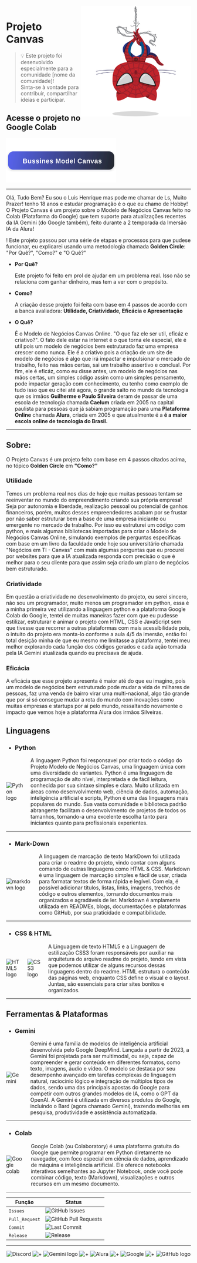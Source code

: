 <div align = "right">
<img src="assets/spidertocat.png" alt="SpiderToCat" width="300" align = "right"/>
</div>

# Projeto Canvas 

> 💡 Este projeto foi desenvolvido especialmente para a comunidade [nome da comunidade]!  
> Sinta-se à vontade para contribuir, compartilhar ideias e participar.

## Acesse o projeto no Google Colab

<a href="https://colab.research.google.com/drive/11AdxGyGCeJmEhzbZxkuQ9W2jf2HzZPDe?usp=sharing" target="_blank">
  <img src="assets/banner-canvas-dc.svg" width="300" alt="Banner Canvas DC">
</a>

---

<p> 
 Olá, Tudo Bem? Eu sou o Luis Henrique mas pode me chamar de Ls, Muito Prazer! tenho 18 anos e estudar programação é o que eu chamo de Hobby! O Projeto Canvas é um projeto sobre o Modelo de Negócios Canvas feito no Colab (Plataforma do Google) que tem suporte para atualizações recentes da IA ​​Gemini (do Google também), feito durante a 2 temporada da Imersão IA da Alura!

! Este projeto passou por uma série de etapas e processos para que pudese funcionar, eu explicarei usando uma metodologia chamada **Golden Circle**: "Por Quê?", "Como?" e "O Quê?"
</p> 


- **Por Quê?**


  Este projeto foi feito em prol de ajudar em um problema real. Isso não se relaciona com ganhar dinheiro, mas tem a ver com o propósito.
  


- **Como?**


  A criação desse projeto foi feita com base em 4 passos de acordo com a banca avaliadora:  **Utilidade, Criatividade, Eficácia e Apresentação**

  
- **O Quê?**


  É o Modelo de Negócios Canvas Online. "O que faz ele ser util, eficáz e criativo?". O fato dele estar na internet é o que torna ele especial, ele é util pois um modelo de negócios bem estruturado faz uma empresa crescer como nunca. Ele é a criativo pois a criação de um site de modelo de negócios é algo que irá impactar e impulsionar o mercado de trabalho, feito nas mãos certas, sai um trabalho assertivo e conclual. Por fim, ele é eficáz, como eu disse antes, um modelo de negócios nas mãos certas, um simples código assim como um simples pensamento, pode impactar geração com conhecimento, eu tenho como exemplo de tudo isso que eu citei até agora, o grande salto no mundo da tecnologia que os irmãos **Guilherme e Paulo Silveira** deram de passar de uma escola de tecnologia chamada **Caelum** criada em 2005 na capital paulista para pessoas que já sabiam programação para uma **Plataforma Online** chamada **Alura**, criada em 2005 e que atualmente é a **é a maior escola online de tecnologia do Brasil.**
 

----

<div align: "center">

## Sobre:

</div>

 O Projeto Canvas é um projeto feito com base em 4 passos citados acima, no tópico **Golden Circle** em **"Como?"**

 ### Utilidade

  Temos um problema real nos dias de hoje que muitas pessoas tentam se reeinventar no mundo do empreendimento criando sua própria empresa! Seja por autonomia e liberdade, realização pessoal ou potencial de ganhos financeiros, porém, muitos desses empreendedores acabam por se frustar por não saber estruturar bem a base de uma empresa iniciante ou emergente no mercado de trabalho. Por isso eu estruturei um código com python, e mais algumas bibliotecas importadas para criar o Modelo de Negócios Canvas Online, simulando exemplos de perguntas específicas com base em um livro da faculdade onde hoje sou universitário chamada "Negócios em TI - Canvas" com mais algumas perguntas que eu procurei por websites para que a IA atualizada responda com precisão o que é melhor para o seu cliente para que assim seja criado um plano de negócios bem estruturado.

 ### Criatividade

   Em questão a criatividade no desenvolvimento do projeto, eu serei sincero, não sou um programador, muito menos um programador em python, essa é a minha primeira vez utilizando a linguagem python e a plataforma Google Colab do Google, tentei de muitas maneiras fazer com que eu pudesse estilizar, estruturar e animar o projeto com HTML, CSS e JavaScript sem que tivesse que recorrer a outras plataformas com mais acessibilidade pois, o intuito do projeto era monta-lo conforme a aula 4/5 da imersão, então foi total desição minha de que eu mesmo me limitasse a plataforma, tentei meu melhor explorando cada função dos códigos gerados e cada ação tomada pela IA Gemini atualizada quando eu precisava de ajuda.

 ### Eficácia
 
   A eficácia que esse projeto apresenta é maior até do que eu imagino, pois um modelo de negócios bem estruturado pode mudar a vida de milhares de pessoas, faz uma venda de bairro virar uma multi-nacional, algo tão grande que por si só consegue mudar a rota do mundo com inovações como muitas empresas e startups por ai pelo mundo, ressaltando novamente o impacto que vemos hoje a plataforma Alura dos irmãos Silveiras.
   


## Linguagens

- ### **Python**


<div style="display: flex; align-items: center;">
  <img src="https://skillicons.dev/icons?i=python" alt="Python logo" style="margin-right: 20px;">
  <span>A linguagem Python foi responsavel por criar todo o código do Projeto Modelo de Negócios Canvas, uma linguagem única com uma diversidade de variantes. Python é uma linguagem de programação de alto nível, interpretada e de fácil leitura, conhecida por sua sintaxe simples e clara. Muito utilizada em áreas como desenvolvimento web, ciência de dados, automação, inteligência artificial e scripts, Python é uma das linguagens mais populares do mundo. Sua vasta comunidade e biblioteca padrão abrangente facilitam o desenvolvimento de projetos de todos os tamanhos, tornando-a uma excelente escolha tanto para iniciantes quanto para profissionais experientes.</span>
</div>

----

- ### **Mark-Down**

<div style="display: flex; align-items: center;">
  <img src="https://skillicons.dev/icons?i=markdown" alt="markdown logo" style="margin-right: 20px;">
  <span>A linguagem de marcação de texto MarkDown foi utilizada para criar o readme do projeto, vindo contar com alguns comando de outras linguagens como HTML & CSS. Markdown é uma linguagem de marcação simples e fácil de usar, criada para formatar textos de forma rápida e legível. Com ela, é possível adicionar títulos, listas, links, imagens, trechos de código e outros elementos, tornando documentos mais organizados e agradáveis de ler. Markdown é amplamente utilizada em READMEs, blogs, documentações e plataformas como GitHub, por sua praticidade e compatibilidade.</span>
</div>

----

- ### **CSS & HTML**

<div style="display: flex; align-items: center;">
  <img src="https://cdn.jsdelivr.net/gh/devicons/devicon/icons/html5/html5-original.svg" alt="HTML5 logo" width="48" style="margin-right: 10px;">
  <img src="https://cdn.jsdelivr.net/gh/devicons/devicon/icons/css3/css3-original.svg" alt="CSS3 logo" width="48" style="margin-right: 20px;">
  <span>A Linguagem de texto HTML5 e a Linguagem de estilização CSS3 foram responsáveis por auxiliar na arquitetura do arquivo readme do projeto, tendo em vista que podemos utilizar de alguns recursos dessas linguagens dentro do readme. HTML estrutura o conteúdo das páginas web, enquanto CSS define o visual e o layout. Juntas, são essenciais para criar sites bonitos e organizados.</span>
</div>

----

## Ferramentas & Plataformas

- ### **Gemini**

<div style="display: flex; align-items: center;">
  <img src="https://github.com/user-attachments/assets/f214d759-a4ca-48f9-8c0e-ad88eaa6bc29" alt="Gemini" width="100" style="margin-right: 20px;">
  <span>Gemini é uma família de modelos de inteligência artificial desenvolvida pelo Google DeepMind. Lançada a partir de 2023, a Gemini foi projetada para ser multimodal, ou seja, capaz de compreender e gerar conteúdo em diferentes formatos, como texto, imagens, áudio e vídeo.
O modelo se destaca por seu desempenho avançado em tarefas complexas de linguagem natural, raciocínio lógico e integração de múltiplos tipos de dados, sendo uma das principais apostas do Google para competir com outros grandes modelos de IA, como o GPT da OpenAI.
A Gemini é utilizada em diversos produtos do Google, incluindo o Bard (agora chamado Gemini), trazendo melhorias em pesquisa, produtividade e assistência automatizada.</span>
</div>

----

- ### **Colab**

<div style="display: flex; align-items: center;">
  <img src="https://img.icons8.com/color/256/google-colab.png" alt="Google colab" width="100" style="margin-right: 20px;">
  <span>Google Colab (ou Colaboratory) é uma plataforma gratuita do Google que permite programar em Python diretamente no navegador, com foco especial em ciência de dados, aprendizado de máquina e inteligência artificial. Ele oferece notebooks interativos semelhantes ao Jupyter Notebook, onde você pode combinar código, texto (Markdown), visualizações e outros recursos em um mesmo documento.</span>
</div>

----

<div align = "center">

<!-- Badges -->

| Função         | Status              |
|----------------|------------------------|
| `Issues`       | ![GitHub Issues](https://img.shields.io/github/issues/Dev-Ls-07/Projeto_Canvas)            |
| `Pull_Request`  | ![GitHub Pull Requests](https://img.shields.io/github/issues-pr/Dev-Ls-07/Projeto_Canvas)  |
| `Commit`       | ![Last Commit](https://img.shields.io/github/last-commit/Dev-Ls-07/Projeto_Canvas)         |
| `Release`  | ![Release](https://img.shields.io/github/v/release/Dev-Ls-07/Projeto_Canvas)               |

</div>

----

<div align = "center">

<img src="https://github.com/user-attachments/assets/2b1eaca6-e823-429b-8b04-56a10514c374" width="82" alt="Discord">
<img src="https://github.com/user-attachments/assets/e8f3602f-df79-4098-8b62-7ed9de262149" height="14" alt="+">
<img src="https://upload.wikimedia.org/wikipedia/commons/thumb/8/8a/Google_Gemini_logo.svg/512px-Google_Gemini_logo.svg.png" width="62" alt="Gemini logo">
<img src="https://github.com/user-attachments/assets/e8f3602f-df79-4098-8b62-7ed9de262149" height="14" alt="+">
<img src="https://github.com/user-attachments/assets/4fad3e1b-7fdf-4098-94dc-65e67be66b63" width="48" alt="Alura">
<img src="https://github.com/user-attachments/assets/e8f3602f-df79-4098-8b62-7ed9de262149" height="14" alt="+">
<img src="https://www.google.com/images/branding/googlelogo/2x/googlelogo_color_160x56dp.png" height="30" alt="Google">
<img src="https://github.com/user-attachments/assets/e8f3602f-df79-4098-8b62-7ed9de262149" height="14" alt="+">
<img src="https://github.githubassets.com/images/modules/logos_page/GitHub-Logo.png" width="80" alt="GitHub logo">

</div>
